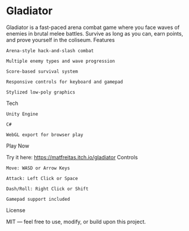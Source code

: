 # Gladiator

Gladiator is a fast-paced arena combat game where you face waves of enemies in brutal melee battles. Survive as long as you can, earn points, and prove yourself in the coliseum.
Features

    Arena-style hack-and-slash combat

    Multiple enemy types and wave progression

    Score-based survival system

    Responsive controls for keyboard and gamepad

    Stylized low-poly graphics

Tech

    Unity Engine

    C#

    WebGL export for browser play

Play Now

Try it here:
https://matfreitas.itch.io/gladiator
Controls

    Move: WASD or Arrow Keys

    Attack: Left Click or Space

    Dash/Roll: Right Click or Shift

    Gamepad support included

License

MIT — feel free to use, modify, or build upon this project.
